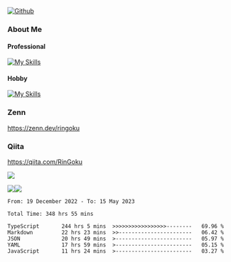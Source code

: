 [![Github](https://img.shields.io/github/followers/RinGoku?label=Follow&style=social)](https://github.com/skyt-a)

### About Me
#### Professional
[![My Skills](https://skillicons.dev/icons?i=react,ts,js,nodejs,java,graphql,firebase,githubactions&theme=light)](https://skillicons.dev)
#### Hobby
[![My Skills](https://skillicons.dev/icons?i=unity,rust,py&theme=light)](https://skillicons.dev)

### Zenn
https://zenn.dev/ringoku
### Qiita
https://qiita.com/RinGoku


![](https://github-profile-summary-cards.vercel.app/api/cards/profile-details?username=skyt-a&theme=default)

![](https://github-profile-summary-cards.vercel.app/api/cards/repos-per-language?username=skyt-a&theme=default)![](https://github-profile-summary-cards.vercel.app/api/cards/stats?username=RinGoku&theme=default)

<!--START_SECTION:waka-->

```text
From: 19 December 2022 - To: 15 May 2023

Total Time: 348 hrs 55 mins

TypeScript       244 hrs 5 mins  >>>>>>>>>>>>>>>>>--------   69.96 %
Markdown         22 hrs 23 mins  >>-----------------------   06.42 %
JSON             20 hrs 49 mins  >------------------------   05.97 %
YAML             17 hrs 59 mins  >------------------------   05.15 %
JavaScript       11 hrs 24 mins  >------------------------   03.27 %
```

<!--END_SECTION:waka-->
